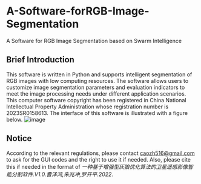 # A-Software-forRGB-Image-Segmentation
A Software for RGB Image Segmentation based on Swarm Intelligence

## Brief Introduction
This software is written in Python and supports intelligent segmentation of RGB images with low computing resources. The software allows users to customize image segmentation parameters and evaluation indicators to meet the image processing needs under different application scenarios. This computer software copyright has been registered in China National Intellectual Property Administration whose registration number is 2023SR0158613. The interface of this software is illustrated with a figure below.
![image](https://github.com/SupermanCaozh/A-Software-for-Satellite-Image-Segmentation/assets/96049887/c4c0b2f0-2fc6-4e70-bc28-48635a31f1ff)


## **Notice**
According to the relevant regulations, please contact caozh516@gmail.com to ask for the GUI codes and the right to use it if needed. Also, please cite this if needed in the format of *一种基于增强型灰狼优化算法的卫星遥感影像智能分割软件.V1.0.曹泽鸿,朱兆冲,罗开平.2022*. 
